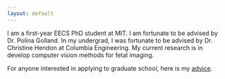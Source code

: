 ```yaml
---
layout: default
---
```

I am a first-year EECS PhD student at MIT. I am fortunate to be advised by Dr. Polina Golland. In my undergrad, I was fortunate to be advised by Dr. Christine Hendon at Columbia Engineering. My current research is in develop computer vision methods for fetal imaging.

For anyone interested in applying to graduate school, here is my [advice](./grad_advice.html).




